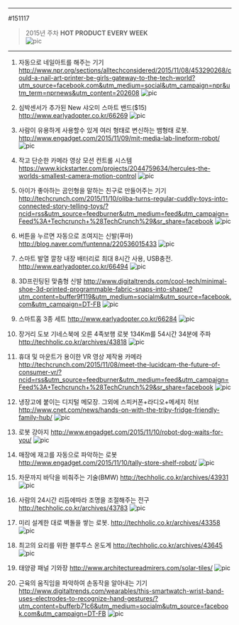 
---  
#151117  
> 2015년 주차 **HOT PRODUCT EVERY WEEK**  
> ![pic](../image/MAIN.png)  

---  

1. 자동으로 네일아트를 해주는 기기
http://www.npr.org/sections/alltechconsidered/2015/11/08/453290268/could-a-nail-art-printer-be-girls-gateway-to-the-tech-world?utm_source=facebook.com&utm_medium=social&utm_campaign=npr&utm_term=nprnews&utm_content=202608
![pic](../image/151117/1.jpg)

2. 심박센서가 추가된 New 샤오미 스마트 밴드($15)
http://www.earlyadopter.co.kr/66269
![pic](../image/151117/2.jpg)

3. 사람이 유용하게 사용할수 있게 여러 형태로 변신하는 뱀형태 로봇.
http://www.engadget.com/2015/11/09/mit-media-lab-lineform-robot/
![pic](../image/151117/3.png)

4. 작고 단순한 카메라 영상 모션 컨트롤 시스템
https://www.kickstarter.com/projects/2044759634/hercules-the-worlds-smallest-camera-motion-control
![pic](../image/151117/4.jpg)

5. 아이가 좋아하는 곰인형을 말하는 친구로 만들어주는 기기
http://techcrunch.com/2015/11/10/oliba-turns-regular-cuddly-toys-into-connected-story-telling-toys/?ncid=rss&utm_source=feedburner&utm_medium=feed&utm_campaign=Feed%3A+Techcrunch+%28TechCrunch%29&sr_share=facebook
![pic](../image/151117/5.png)

6. 버튼을 누르면 자동으로 조여지는 신발(푸마)
http://blog.naver.com/funtenna/220536015433
![pic](../image/151117/6.jpg)

7. 스마트 발열 깔창
내장 배터리로 최대 8시간 사용, USB충전.
http://www.earlyadopter.co.kr/66494
![pic](../image/151117/7.jpg)

8. 3D프린팅된 맞춤형 신발
http://www.digitaltrends.com/cool-tech/minimal-shoe-3d-printed-programmable-fabric-snaps-into-shape/?utm_content=buffer9f119&utm_medium=socialm&utm_source=facebook.com&utm_campaign=DT-FB
![pic](../image/151117/8.png)

9. 스마트홈 3종 세트
http://www.earlyadopter.co.kr/66284
![pic](../image/151117/9.jpg)

10. 장거리 도보 기네스북에 오른 4족보행 로봇
134Km를 54시간 34분에 주파
http://techholic.co.kr/archives/43818
![pic](../image/151117/10.jpg)

11. 휴대 및 마운트가 용이한 VR 영상 제작용 카메라
http://techcrunch.com/2015/11/08/meet-the-lucidcam-the-future-of-consumer-vr/?ncid=rss&utm_source=feedburner&utm_medium=feed&utm_campaign=Feed%3A+Techcrunch+%28TechCrunch%29&sr_share=facebook
![pic](../image/151117/11.png)

12. 냉장고에 붙이는 디지털 메모장.
그외에 스피커폰+라디오+메세지 허브
http://www.cnet.com/news/hands-on-with-the-triby-fridge-friendly-family-hub/
![pic](../image/151117/12.png)

13. 로봇 강아지
http://www.engadget.com/2015/11/10/robot-dog-waits-for-you/
![pic](../image/151117/13.jpg)

14. 매장에 재고를 자동으로 파악하는 로봇
http://www.engadget.com/2015/11/10/tally-store-shelf-robot/
![pic](../image/151117/14.jpg)

15. 차문까지 바닥을 비춰주는 기술(BMW)
http://techholic.co.kr/archives/43931
![pic](../image/151117/15.jpg)

16. 사람의 24시간 리듬에따라 조명을 조절해주는 전구
http://techholic.co.kr/archives/43783
![pic](../image/151117/16.jpg)

17. 미리 설계한 대로 벽돌을 쌓는 로봇.
http://techholic.co.kr/archives/43358
![pic](../image/151117/17.jpg)

18. 최고의 요리를 위한 블루투스 온도계
http://techholic.co.kr/archives/43645
![pic](../image/151117/18.jpg)

19. 태양광 패널 기와장
http://www.architectureadmirers.com/solar-tiles/
![pic](../image/151117/19.jpg)

20. 근육의 움직임을 파악하여 손동작을 알아내는 기기
http://www.digitaltrends.com/wearables/this-smartwatch-wrist-band-uses-electrodes-to-recognize-hand-gestures/?utm_content=bufferb71c6&utm_medium=socialm&utm_source=facebook.com&utm_campaign=DT-FB
![pic](../image/151117/20.jpg)
